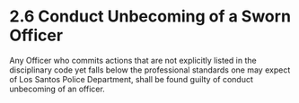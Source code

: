# 2.6 Conduct Unbecoming of a Sworn Officer

Any Officer who commits actions that are not explicitly listed in the disciplinary code yet falls below the professional standards one may expect of Los Santos Police Department, shall be found guilty of conduct unbecoming of an officer.
